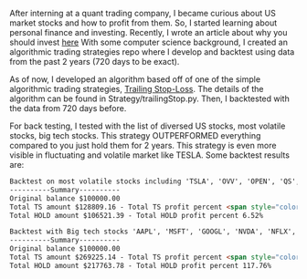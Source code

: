 After interning at a quant trading company, I became curious about US market stocks and how to profit from them. So, I started learning about personal finance and investing. Recently, I wrote an article about why you should invest [here](https://khznote.notion.site/Invest-early-the-power-of-compound-interest-3b5a087607c2416fadf653e370ad3223)
With some computer science background, I created an algorithmic trading strategies repo where I develop and backtest using data from the past 2 years (720 days to be exact).

As of now, I developed an algorithm based off of one of the simple algorithmic trading strategies, [Trailing Stop-Loss](https://www.investopedia.com/articles/trading/08/trailing-stop-loss.asp). The details of the algorithm can be found in Strategy/trailingStop.py. Then, I backtested with the data from 720 days before.

For back testing, I tested with the list of diversed US stocks, most volatile stocks, big tech stocks. This strategy OUTPERFORMED everything compared to you just hold them for 2 years. This strategy is even more visible in fluctuating and volatile market like TESLA. Some backtest results are:
```html
Backtest on most volatile stocks including 'TSLA', 'OVV', 'OPEN', 'QS', 'MP', 'NIO', 'HRI', 'RUN', 'COIN', 'PLTR', 'CLF', 'SHOP'
----------Summary----------
Original balance $100000.00
Total TS amount $128809.16 - Total TS profit percent <span style="color:green; font-weight:bold;">28.81%<span>
Total HOLD amount $106521.39 - Total HOLD profit percent 6.52%
```
```html
Backtest with Big tech stocks 'AAPL', 'MSFT', 'GOOGL', 'NVDA', 'NFLX', 'QQQ', 'SPY', 'TSLA'
----------Summary----------
Original balance $100000.00
Total TS amount $269225.14 - Total TS profit percent <span style="color:green; font-weight:bold;">169.23%<span>
Total HOLD amount $217763.78 - Total HOLD profit percent 117.76%
```
